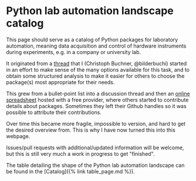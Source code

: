 # Python lab automation landscape catalog

This page should serve as a catalog of Python packages for laboratory automation, meaning data acquisition and control of hardware instruments during experiments, e.g. in a company or university lab.

It originated from a [thread](https://github.com/LabPy/labpy-discussion/issues/23) that I (Christoph Buchner, @bilderbuchi) started in an effort to make sense of the many options available for this task, and to obtain some structured analysis to make it easier for others to choose the package(s) most appropriate for their needs.

This grew from a bullet-point list into a discussion thread and then an [online spreadsheet](https://ethercalc.net/1anmq248ktu6) hosted with a free provider, where others started to contribute details about packages. Sometimes they left their Github handles so it was possible to attribute their contributions.

Over time this became more fragile, impossible to version, and hard to get the desired overview from. This is why I have now turned this into this webpage.

Issues/pull requests with additional/updated information will be welcome, but this is still very much a work in progress to get "finished".

The table detailing the shape of the Python lab automation landscape can be found in the [Catalog]({% link table_page.md %}).
